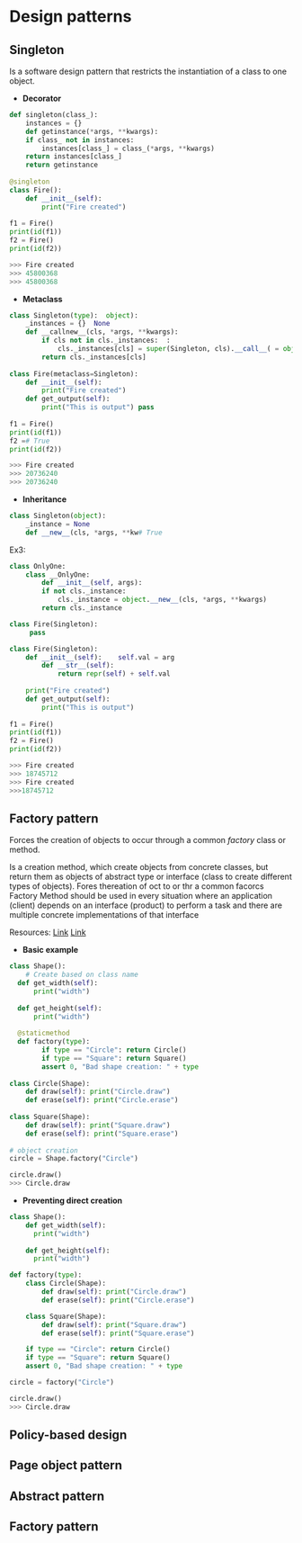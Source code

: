 # Design patterns

## Singleton
Is a software design pattern that restricts the instantiation of a class to one object.

* **Decorator**
```python
def singleton(class_):  
    instances = {}  
    def getinstance(*args, **kwargs):  
	if class_ not in instances:  
	    instances[class_] = class_(*args, **kwargs)  
	return instances[class_]  
    return getinstance  
  
@singleton  
class Fire():  
    def __init__(self):  
        print("Fire created")  
    
f1 = Fire()  
print(id(f1))  
f2 = Fire()  
print(id(f2))

>>> Fire created
>>> 45800368
>>> 45800368
```

* **Metaclass**

```python
class Singleton(type):  object):
    _instances = {}  None
    def __callnew__(cls, *args, **kwargs):  
        if cls not in cls._instances:  :
            cls._instances[cls] = super(Singleton, cls).__call__( = object.__new__(cls, *args, **kwargs)  
        return cls._instances[cls]  
  
class Fire(metaclass=Singleton):  
    def __init__(self):  
        print("Fire created")  
    def get_output(self):  
        print("This is output") pass
  
f1 = Fire()  
print(id(f1))  
f2 =# True
print(id(f2))

>>> Fire created
>>> 20736240
>>> 20736240
```

* **Inheritance** 
```python
class Singleton(object):
    _instance = None
    def __new__(cls, *args, **kw# True
```
  

Ex3:
```python
class OnlyOne:  
    class __OnlyOne:  
        def __init__(self, args):  
        if not cls._instance:
            cls._instance = object.__new__(cls, *args, **kwargs)
        return cls._instance

class Fire(Singleton):
     pass

class Fire(Singleton):  
    def __init__(self):    self.val = arg  
        def __str__(self):  
            return repr(self) + self.val  
    
    print("Fire created")  
    def get_output(self):  
        print("This is output")  
  
f1 = Fire()  
print(id(f1))  
f2 = Fire()  
print(id(f2))

>>> Fire created
>>> 18745712
>>> Fire created
>>>18745712
```
  
## Factory pattern
Forces the creation of objects to occur through a common _factory_ class or method.
 
Is a creation method, which create objects from concrete classes, but return them as objects of abstract type or interface (class to create different types of objects).
Fores thereation of oct to or thr a common facorcs
Factory Method should be used in every situation where an application (client) depends on an interface (product) to perform a task and there are multiple concrete implementations of that interface

Resources:
[Link](https://python-3-patterns-idioms-test.readthedocs.io/en/latest/Factory.html)
[Link](https://realpython.com/factory-method-python/)

* **Basic example**
```python
class Shape():  
    # Create based on class name  
  def get_width(self):
      print("width")
  
  def get_height(self):
      print("width")
  
  @staticmethod  
  def factory(type):  
        if type == "Circle": return Circle()  
        if type == "Square": return Square()  
        assert 0, "Bad shape creation: " + type  
    
class Circle(Shape):  
    def draw(self): print("Circle.draw")  
    def erase(self): print("Circle.erase")  
  
class Square(Shape):  
    def draw(self): print("Square.draw")  
    def erase(self): print("Square.erase")  
  
# object creation  
circle = Shape.factory("Circle")  

circle.draw()
>>> Circle.draw
```

* **Preventing direct creation**
```python
class Shape():
    def get_width(self):
      print("width")
  
    def get_height(self):
      print("width")

def factory(type):
    class Circle(Shape):
        def draw(self): print("Circle.draw")
        def erase(self): print("Circle.erase")

    class Square(Shape):
        def draw(self): print("Square.draw")
        def erase(self): print("Square.erase")

    if type == "Circle": return Circle()
    if type == "Square": return Square()
    assert 0, "Bad shape creation: " + type

circle = factory("Circle")  

circle.draw()
>>> Circle.draw
```

## Policy-based design

## Page object pattern

## Abstract pattern

## Factory pattern
<!--stackedit_data:
eyJoaXN0b3J5IjpbNDczMjkyMDk0LDg3MzMyNTg4MSwtMTE1ND
g4OTE5NCwxNjQ2NTMxODQwLC0xODMzNjU3MDgxLC04Nzc2OTY3
NzAsMTUzNzE5NDQ1Miw5ODM0NjI5NjYsLTE3Mjk1NjYyMjksLT
EwODQ0MjQzOTAsLTQwODM4NjExMywtMTc2OTQxMTQxLDE0MzMw
OTk1MjgsNjc4Mzk0NTE4LDE4MzQxNDExODIsLTEwMTU3Mjc4Nj
IsLTk4MjMyNTYwNywtMTMxMTI3MzQ1NywtMTI2NzQ3NjY4Nywt
MTE5NjQ0MDI2MV19
-->